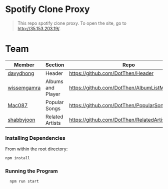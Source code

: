 # Spotify Clone Proxy

> This repo spotify clone proxy.
To open the site, go to http://35.153.203.19/.


# Team


|        Member    |Section                    |Repo                         |
|----------------|-------------------------------|-----------------------------|
|[davydhong](https://github.com/davydhong)|Header            |https://github.com/DotThen/Header           |
|[wissemgamra](https://github.com/wissemgamra) | Albums and Player | https://github.com/DotThen/AlbumListMusicPlayer |
|[Mac087](https://github.com/Mac087) | Popular Songs | https://github.com/DotThen/PopularSongs |
|[shabbyjoon](https://github.com/shabbyjoon) | Related Artists | https://github.com/DotThen/RelatedArtists |


### Installing Dependencies

From within the root directory:

```sh
npm install
```

### Running the Program

```sh
  npm run start
```



